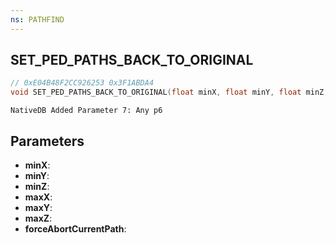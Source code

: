 ```yaml
---
ns: PATHFIND
---
```

## SET_PED_PATHS_BACK_TO_ORIGINAL

```c
// 0xE04B48F2CC926253 0x3F1ABDA4
void SET_PED_PATHS_BACK_TO_ORIGINAL(float minX, float minY, float minZ, float maxX, float maxY, float maxZ, BOOL forceAbortCurrentPath);
```

```
NativeDB Added Parameter 7: Any p6
```

## Parameters
* **minX**: 
* **minY**: 
* **minZ**: 
* **maxX**: 
* **maxY**: 
* **maxZ**: 
* **forceAbortCurrentPath**: 

